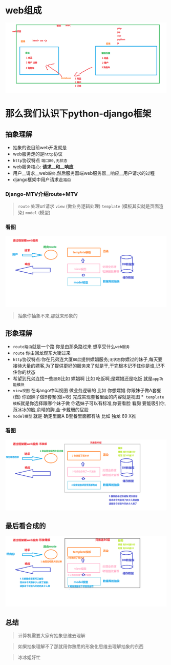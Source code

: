 # web组成

![web组成](_images/00-web.png)

# 那么我们认识下python-django框架

## 抽象理解
* 抽象的说目前web开发就是 
* web服务走的是`http`协议 
* `http`协议特点 `端口80,无状态`
* web服务核心: __请求__和__响应__
* 用户__请求__web`服务`,然后服务器端web服务器__响应__用户请求的过程
* django框架中用户请求走`路由`

### Django-MTV介绍route+MTV
> `route` 处理url请求
`view` (做业务逻辑处理)
`template` (模板其实就是页面渲染)
`model` (模型)

### 看图
![wDjango-MTV](_images/00-Django-MTV.png)

> 抽象你抽象不来,那就来形象的

## 形象理解
* `route路由`就是一个路 你是由那条路过来 想享受什么`web服务`
* `route` 你由回龙观东大街过来
* `http`协议特点:你在兄弟连大厦`80层`提供嫖娼服务;`无状态`你嫖过的妹子,每天要接待大量的嫖客,为了提供更好的服务来了就是干,干完根本记不住你是谁,记不住你的状态
* 希望到兄弟连找一些`服务`比如 嫖娼啊 比如 吃饭啊;是嫖娼还是吃饭 就是`app功能模块`
* `view视图` 在django中叫视图 做业务逻辑的 比如 你想嫖娼 你跟妹子做A套餐(做) 你跟妹子做B套餐(做+吹) 完成实现套餐里面的内容就是视图
*` template 模板`就是你选择跟哪个妹子做 你选妹子可以有标准,你要看脸 看胸 要能吸引你,范冰冰的脸,俞晴的胸,金·卡戴珊的屁股
* `model模型` 就是 确定里面A B套餐里面都有啥 比如 独龙 69 X推 


### 看图
![wDjango-MTV-visualize](_images/00-Django-MTV-visualize.png)


## 最后看合成的
![wDjango-MTV-combine](_images/00-Django-MTV-combine.png)


## 总结
> 计算机需要大家有抽象思维去理解

> 如果抽象理解不了那就用你熟悉的形象化思维去理解抽象的东西

> 冰冰姐好忙